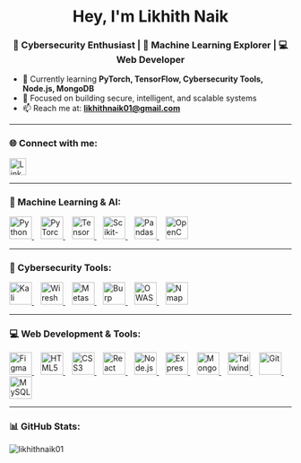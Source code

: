 <h1 align="center">Hey, I'm Likhith Naik</h1>
<h3 align="center">🔐 Cybersecurity Enthusiast | 🤖 Machine Learning Explorer | 💻 Web Developer</h3>

- 🌱 Currently learning **PyTorch, TensorFlow, Cybersecurity Tools, Node.js, MongoDB**
- 🎯 Focused on building secure, intelligent, and scalable systems
- 📫 Reach me at: **likhithnaik01@gmail.com**

---

<h3 align="left">🌐 Connect with me:</h3>
<p align="left">
  <a href="https://www.linkedin.com/in/likhith-naik-051006327" target="_blank">
    <img align="center" src="https://cdn.jsdelivr.net/gh/devicons/devicon/icons/linkedin/linkedin-original.svg" alt="LinkedIn" height="30" width="30" />
  </a>
</p>

---

<h3 align="left">🧠 Machine Learning & AI:</h3>
<p align="left">
  <a href="https://www.python.org/" target="_blank">
    <img src="https://cdn.jsdelivr.net/gh/devicons/devicon/icons/python/python-original.svg" alt="Python" width="40" height="40"/>
  </a>
  &nbsp;&nbsp;
  <a href="https://pytorch.org/" target="_blank">
    <img src="https://cdn.jsdelivr.net/gh/devicons/devicon/icons/pytorch/pytorch-original.svg" alt="PyTorch" width="40" height="40"/>
  </a>
  &nbsp;&nbsp;
  <a href="https://www.tensorflow.org/" target="_blank">
    <img src="https://cdn.jsdelivr.net/gh/devicons/devicon/icons/tensorflow/tensorflow-original.svg" alt="TensorFlow" width="40" height="40"/>
  </a>
  &nbsp;&nbsp;
  <a href="https://scikit-learn.org/" target="_blank">
    <img src="https://cdn.jsdelivr.net/gh/devicons/devicon/icons/scikit-learn/scikit-learn-original.svg" alt="Scikit-learn" width="40" height="40"/>
  </a>
  &nbsp;&nbsp;
  <a href="https://pandas.pydata.org/" target="_blank">
    <img src="https://cdn.jsdelivr.net/gh/devicons/devicon/icons/pandas/pandas-original.svg" alt="Pandas" width="40" height="40"/>
  </a>
  &nbsp;&nbsp;
  <a href="https://opencv.org/" target="_blank">
    <img src="https://cdn.jsdelivr.net/gh/devicons/devicon/icons/opencv/opencv-original.svg" alt="OpenCV" width="40" height="40"/>
  </a>
</p>

---

<h3 align="left">🔐 Cybersecurity Tools:</h3>
<p align="left">
  <a href="https://www.kali.org/" target="_blank">
    <img src="https://cdn.jsdelivr.net/gh/devicons/devicon/icons/linux/linux-original.svg" alt="Kali Linux" width="40" height="40"/>
  </a>
  &nbsp;&nbsp;
  <a href="https://www.wireshark.org/" target="_blank">
    <img src="https://cdn.jsdelivr.net/gh/devicons/devicon/icons/wireshark/wireshark-original.svg" alt="Wireshark" width="40" height="40"/>
  </a>
  &nbsp;&nbsp;
  <a href="https://www.metasploit.com/" target="_blank">
    <img src="https://cdn.jsdelivr.net/gh/devicons/devicon/icons/metasploit/metasploit-original.svg" alt="Metasploit" width="40" height="40"/>
  </a>
  &nbsp;&nbsp;
  <a href="https://portswigger.net/burp" target="_blank">
    <img src="https://cdn.jsdelivr.net/gh/devicons/devicon/icons/burp/burp-original.svg" alt="Burp Suite" width="40" height="40"/>
  </a>
  &nbsp;&nbsp;
  <a href="https://owasp.org/" target="_blank">
    <img src="https://cdn.jsdelivr.net/gh/devicons/devicon/icons/owasp/owasp-original.svg" alt="OWASP" width="40" height="40"/>
  </a>
  &nbsp;&nbsp;
  <a href="https://nmap.org/" target="_blank">
    <img src="https://cdn.jsdelivr.net/gh/devicons/devicon/icons/nmap/nmap-original.svg" alt="Nmap" width="40" height="40"/>
  </a>
</p>

---

<h3 align="left">💻 Web Development & Tools:</h3>
<p align="left">
  <a href="https://www.figma.com/" target="_blank">
    <img src="https://cdn.jsdelivr.net/gh/devicons/devicon/icons/figma/figma-original.svg" alt="Figma" width="40" height="40"/>
  </a>
  &nbsp;&nbsp;
  <a href="https://developer.mozilla.org/en-US/docs/Web/HTML" target="_blank">
    <img src="https://cdn.jsdelivr.net/gh/devicons/devicon/icons/html5/html5-original.svg" alt="HTML5" width="40" height="40"/>
  </a>
  &nbsp;&nbsp;
  <a href="https://developer.mozilla.org/en-US/docs/Web/CSS" target="_blank">
    <img src="https://cdn.jsdelivr.net/gh/devicons/devicon/icons/css3/css3-original.svg" alt="CSS3" width="40" height="40"/>
  </a>
  &nbsp;&nbsp;
  <a href="https://reactjs.org/" target="_blank">
    <img src="https://cdn.jsdelivr.net/gh/devicons/devicon/icons/react/react-original.svg" alt="React" width="40" height="40"/>
  </a>
  &nbsp;&nbsp;
  <a href="https://nodejs.org/" target="_blank">
    <img src="https://cdn.jsdelivr.net/gh/devicons/devicon/icons/nodejs/nodejs-original.svg" alt="Node.js" width="40" height="40"/>
  </a>
  &nbsp;&nbsp;
  <a href="https://expressjs.com/" target="_blank">
    <img src="https://cdn.jsdelivr.net/gh/devicons/devicon/icons/express/express-original.svg" alt="Express.js" width="40" height="40"/>
  </a>
  &nbsp;&nbsp;
  <a href="https://www.mongodb.com/" target="_blank">
    <img src="https://cdn.jsdelivr.net/gh/devicons/devicon/icons/mongodb/mongodb-original.svg" alt="MongoDB" width="40" height="40"/>
  </a>
  &nbsp;&nbsp;
  <a href="https://tailwindcss.com/" target="_blank">
    <img src="https://cdn.jsdelivr.net/gh/devicons/devicon/icons/tailwindcss/tailwindcss-original.svg" alt="Tailwind CSS" width="40" height="40"/>
  </a>
  &nbsp;&nbsp;
  <a href="https://git-scm.com/" target="_blank">
    <img src="https://cdn.jsdelivr.net/gh/devicons/devicon/icons/git/git-original.svg" alt="Git" width="40" height="40"/>
  </a>
  &nbsp;&nbsp;
  <a href="https://www.mysql.com/" target="_blank">
    <img src="https://cdn.jsdelivr.net/gh/devicons/devicon/icons/mysql/mysql-original.svg" alt="MySQL" width="40" height="40"/>
  </a>
</p>

---

<h3 align="left">📊 GitHub Stats:</h3>
<p>
  <img align="left" src="https://github-readme-stats.vercel.app/api?username=likhithnaik01&show_icons=true&locale=en" alt="likhithnaik01" />
</p>
